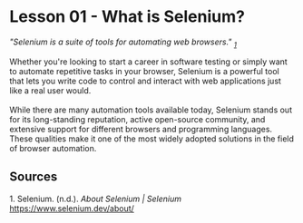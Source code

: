 <html>
  <main>
    <h1>Lesson 01 - What is Selenium?</h1>
    <p>
      <em>
        "Selenium is a suite of tools for automating web browsers." 
        <sub><a href="#source-1">1</a></sub>
      </em>
    </p>
    <p>
      Whether you're looking to start a career in software testing or simply want to automate repetitive tasks in your browser, Selenium is a powerful tool that lets you write code to control and interact with web applications just like a real user would.
      </br></br>
      While there are many automation tools available today, Selenium stands out for its long-standing reputation, active open-source community, and extensive support for different browsers and programming languages. These qualities make it one of the most widely adopted solutions in the field of browser automation.
    </p>
    <div id="Sources">
      <h2>Sources</h2>
      <p id="source-1">
        1. Selenium. (n.d.). <em>About Selenium | Selenium</em> <a href="https://www.selenium.dev/about/#:~:text=Selenium%20is%20a%20suite%20of%20tools%20for%20automating%20web%20browsers.">https://www.selenium.dev/about/</a>
      </p>
    </div>
  </main>
</html>